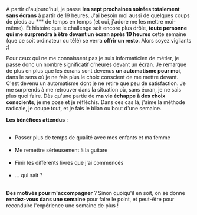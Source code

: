 <!-- 
.. title: Soirées sans écrans : ça commence aujourd'hui !
.. slug: soirées-sans-écrans-ça-commence-aujourdhui
.. date: 2013-04-03 10:50:32+02:00
.. tags: Développement personnel, Challenge
.. category: 
.. link: 
.. description: 
.. type: text
-->

<p><p>À partir d'aujourd'hui, je passe <strong>les sept prochaines soirées totalement sans écrans</strong> à partir de 19 heures. J'ai besoin moi aussi de quelques coups de pieds au *** de temps en temps (et oui, j'adore me les mettre moi-même). Et histoire que le challenge soit encore plus drôle, <strong>toute personne qui me surprendra à être devant un écran après 19 heures</strong> cette semaine (que ce soit ordinateur ou télé) se verra <strong>offrir un resto</strong>. Alors soyez vigilants ;)</p></p>

<p><p>Pour ceux qui ne me connaissent pas je suis informaticien de métier, je passe donc un nombre significatif d'heures devant un écran. Je remarque de plus en plus que les écrans sont devenus <strong>un automatisme pour moi</strong>, dans le sens où je ne fais plus le choix conscient de me mettre devant. C'est devenu un automatisme dont je ne retire que peu de satisfaction. Je me surprends à me retrouver dans la situation où, sans écran, je ne sais plus quoi faire. Dès qu'une partie de <strong>ma vie échappe à des choix conscients</strong>, je me pose et je réfléchis. Dans ces cas là, j'aime la méthode radicale, je coupe tout, et je fais le bilan ou bout d'une semaine.</p></p>

<p><p><strong>Les bénéfices attendus</strong> :</p></p>

<p><ul><br /><li>Passer plus de temps de qualité avec mes enfants et ma femme</li><br /><li>Me remettre sérieusement à la guitare</li><br /><li>Finir les différents livres que j'ai commencés</li><br /><li>… qui sait ?</li><br /></ul></p>

<p><p><strong>Des motivés pour m'accompagner</strong> ? Sinon quoiqu'il en soit, on se donne <strong>rendez-vous dans une semaine</strong> pour faire le point, et peut-être pour reconduire l'expérience une semaine de plus !</p></p>
